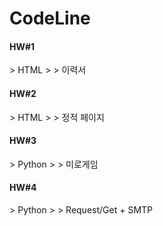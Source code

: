 # CodeLine

<h4>HW#1</h4>
> HTML
> 
> 이력서
<br>

<h4>HW#2</h4>
> HTML
> 
> 정적 페이지
<br>

<h4>HW#3</h4>
> Python
> 
> 미로게임
<br>

<h4>HW#4</h4>
> Python
> 
> Request/Get + SMTP
<br>

